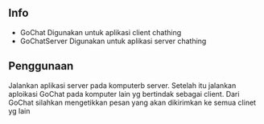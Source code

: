 ## Info
- GoChat	Digunakan untuk aplikasi client chathing
- GoChatServer	Digunakan untuk aplikasi server chathing

## Penggunaan
Jalankan aplikasi server pada komputerb server.
Setelah itu jalankan aploikasi GoChat pada komputer lain yg bertindak sebagai client.
Dari GoChat silahkan mengetikkan pesan yang akan dikirimkan ke semua clinet yg lain

